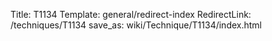 Title: T1134
Template: general/redirect-index
RedirectLink: /techniques/T1134
save_as: wiki/Technique/T1134/index.html